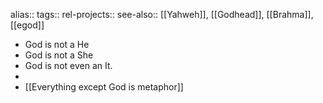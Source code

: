 alias::
tags::
rel-projects::
see-also:: [[Yahweh]], [[Godhead]], [[Brahma]], [[egod]]
- God is not a He
- God is not a She
- God is not even an It.
-
- [[Everything except God is metaphor]]